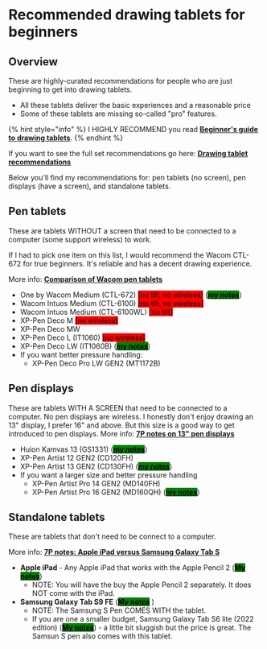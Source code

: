 # Recommended drawing tablets for beginners

## Overview

These are highly-curated recommendations for people who are just beginning to get into drawing tablets.&#x20;

* All these tablets deliver the basic experiences and a reasonable price
* Some of these tablets are missing so-called "pro" features.

{% hint style="info" %}
I HIGHLY RECOMMEND you read [**Beginner's guide to drawing tablets**](../guides/beginners-guide.md).
{% endhint %}

If you want to see the full set recommendations go here: [**Drawing tablet recommendations**](./)&#x20;

Below you'll find my recommendations for: pen tablets (no screen), pen displays (have a screen), and standalone tablets.&#x20;

## Pen tablets

These are tablets WITHOUT a screen that need to be connected to a computer (some support wireless) to work.

If I had to pick one item on this list, I would recommend the Wacom CTL-672 for true beginners. It's reliable and has a decent drawing experience.

More info: [**Comparison of Wacom pen tablets**](../product-info/wacom/comparison-of-wacom-pen-tablets.md)&#x20;

* One by Wacom Medium (CTL-672) <mark style="background-color:red;">\[no tilt, no wireless]</mark> ([<mark style="background-color:green;">**my notes**</mark>](../product-info/wacom/one-by-wacom/7p-notes-one-by-wacom-ctl-x72.md))
* Wacom Intuos Medium (CTL-6100) <mark style="background-color:red;">\[no tilt, no wireless]</mark>&#x20;
* Wacom Intuos Medium (CTL-6100WL) <mark style="background-color:red;">\[no tilt]</mark>
* XP-Pen Deco M <mark style="background-color:red;">\[no wireless]</mark>
* XP-Pen Deco MW&#x20;
* XP-Pen Deco L (IT1060) <mark style="background-color:red;">\[no wireless]</mark>
* XP-Pen Deco LW (IT1060B) ([<mark style="background-color:green;">**my notes**</mark>](../product-info/xp-pen/xp-pen-deco/7p-notes-xp-pen-deco-lw-it1060b.md))
* If you want better pressure handling:
  * XP-Pen Deco Pro LW GEN2 (MT1172B)&#x20;

## Pen displays

These are tablets WITH A SCREEN that need to be connected to a computer. No pen displays are wireless. I honestly don't enjoy drawing an 13" display, I prefer 16" and above. But this size is a good way to get introduced to pen displays. More info: [**7P notes on 13" pen displays**](../product-info/7p-notes-other/7p-notes-huion-gs1331-xppen-cd130fh.md)&#x20;

* Huion Kamvas 13 (GS1331)  ([<mark style="background-color:green;">**my notes**</mark>](../product-info/huion/huion-kamvas/7p-notes-huion-kamvas-13-gs1331.md))
* XP-Pen Artist 12 GEN2 (CD120FH)
* XP-Pen Artist 13 GEN2 (CD130FH)  ([<mark style="background-color:green;">**my notes**</mark>](../product-info/xp-pen/xp-pen-artist-gen2/7p-notes-xp-pen-artist-16-gen2-cd160fh.md))
* If you want a larger size and better pressure handling
  * XP-Pen Artist Pro 14 GEN2 (MD140FH)
  * XP-Pen Artist Pro 16 GEN2 (MD160QH) ([<mark style="background-color:green;">**my notes**</mark>](../product-info/xp-pen/xp-pen-artist-pro-gen2/7p-notes-xp-pen-artist-pro-16-2nd-gen-md160qh.md))

## Standalone tablets

These are tablets that don't need to be connect to a computer.

More info: [**7P notes: Apple iPad versus Samsung Galaxy Tab S**](../product-info/apple/7p-notes-apple-ipad-versus-samsung-galaxy-tab-s.md)&#x20;

* **Apple iPad** - Any Apple iPad that works with the Apple Pencil 2 ([<mark style="background-color:green;">**My notes**</mark>](../product-info/apple/7p-notes-apple-ipad.md))
  * NOTE: You will have the buy the Apple Pencil 2 separately. It does NOT come with the iPad.
* **Samsung Galaxy Tab S9 FE** ([<mark style="background-color:green;">**My notes**</mark>](../product-info/samsung/7p-notes-samsung-galaxy-tab-s.md) )
  * NOTE: The Samsung S Pen COMES WITH the tablet.
  * If you are one a smaller budget, Samsung Galaxy Tab S6 lite (2022 edition)  ([<mark style="background-color:green;">**My notes**</mark>](../product-info/samsung/7p-notes-samsung-galaxy-tab-s.md)) - a little bit sluggish but the price is great. The Samsun S pen also comes with this tablet.




